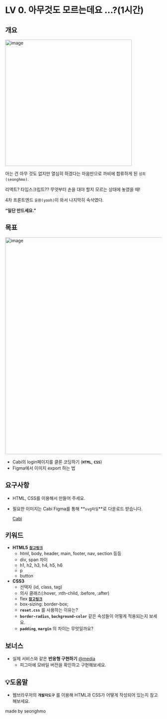 # LV 0. 아무것도 모르는데요 …?(1시간)

## 개요

<img width="407" alt="image" src="https://github.com/42cabi/on-boarding/assets/72684256/e49dff78-eda0-4cb9-a2a9-b53e081a273f">


아는 건 아무 것도 없지만 열심히 하겠다는 마음만으로 까비에 합류하게 된 `성희(seonghmo)`.

리액트? 타입스크립트?? 무엇부터 손을 대야 할지 모르는 상태에 놓였을 때!

4차 프론트엔드 `윤환(yooh)`이 와서 나지막히 속삭였다.

**“일단 만드세요.”**

## 목표

<img width="699" alt="image" src="https://github.com/42cabi/on-boarding/assets/72684256/777760e6-3f64-4b58-89e0-7058970d5ec8">


- Cabi의 login페이지를 클론 코딩하기 (**`HTML`**, **`CSS`**)
- Figma에서 이미지 export 하는 법

## 요구사항

- HTML, CSS를 이용해서 만들어 주세요.
- 필요한 이미지는 Cabi Figma를 통해 **`svg파일`**로 다운로드 받습니다.

  [Cabi](https://www.figma.com/file/VPCMYpGsvk3URZbZ8xwROi/Cabi?type=design&node-id=2903-32974&mode=design&t=nB5aVfxZUBsROehe-0)

## 키워드

- **HTML5** [**`참고링크`**](https://developer.mozilla.org/ko/docs/Web/HTML/Element)
  - html, body, header, main, footer, nav, section 등등
  - div, span 차이
  - h1, h2, h3, h4, h5, h6
  - p
  - button
- **CSS3**
  - 선택자 (id, class, tag)
  - 의사 클래스(:hover, :nth-child, :before, :after)
  - flex [**`참고링크`**](https://studiomeal.com/archives/197)
  - box-sizing: border-box;
  - **`reset.css`** 를 사용하는 이유는?
  - **`border-radius`**, **`background-color`** 같은 속성들이 어떻게 적용되는지 보세요.
  - **`padding`**, **`margin`** 의 차이는 무엇일까요?

## 보너스

- 실제 서비스와 같은 **반응형 구현하기** [@media](https://developer.mozilla.org/ko/docs/Web/CSS/@media)
  - 피그마에 모바일 버전을 확인하고 구현해보세요.

## 💡도움말

- 웹브라우저의 **`개발자도구`** 를 이용해 HTML과 CSS가 어떻게 작성되어 있는지 참고해보세요.

made by seonghmo
